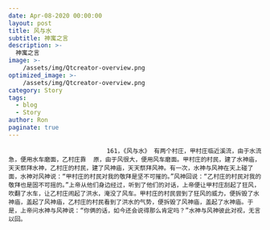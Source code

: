```yaml
---
date: Apr-08-2020 00:00:00
layout: post
title: 风与水
subtitle: 神寓之言
description: >-
  神寓之言
image: >-
    /assets/img/Qtcreator-overview.png
optimized_image: >-
    /assets/img/Qtcreator-overview.png
category: Story
tags:
  - blog
  - Story
author: Ron
paginate: true
---
```


							　　161，《风与水》 有两个村庄，甲村庄临近溪流，由于水流急，便用水车磨面，乙村庄靠  原，由于风很大，便用风车磨面。甲村庄的村民，建了水神庙，天天祭拜水神，乙村庄的村民，建了风神庙，天天祭拜风神。有一次，水神与风神在天上碰了面，水神对风神说：“甲村庄的村民对我的敬拜是坚不可摧的。”风神回说：“乙村庄的村民对我的敬拜也是固不可摇的。”上帝从他们身边经过，听到了他们的对话，上帝便让甲村庄刮起了狂风，吹翻了水车，让乙村庄闹起了洪水，淹没了风车。甲村庄的村民尝到了狂风的威力，便拆毁了水神庙，盖起了风神庙，乙村庄的村民看到了洪水的气势，便拆毁了风神庙，盖起了水神庙。于是，上帝问水神与风神说：“你俩的话，如今还会说得那么肯定吗？”水神与风神彼此对视，无言以回。
							
							
						